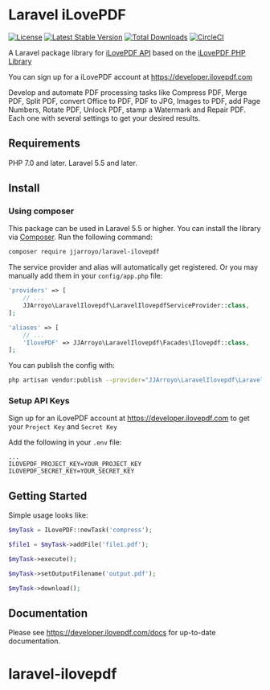 Laravel iLovePDF
================

[![License](https://poser.pugx.org/jjarroyo/laravel-ilovepdf/license)](https://packagist.org/packages/jjarroyo/laravel-ilovepdf)
[![Latest Stable Version](https://poser.pugx.org/jjarroyo/laravel-ilovepdf/v/stable)](https://packagist.org/packages/jjarroyo/laravel-ilovepdf)
[![Total Downloads](https://poser.pugx.org/jjarroyo/laravel-ilovepdf/downloads)](https://packagist.org/packages/jjarroyo/laravel-ilovepdf)
[![CircleCI](https://circleci.com/gh/jjarroyo/laravel-ilovepdf.svg?style=shield)](https://circleci.com/gh/jjarroyo/laravel-ilovepdf)

A Laravel package library for [iLovePDF API](https://developer.ilovepdf.com) based on the [iLovePDF PHP Library](https://github.com/ilovepdf/ilovepdf-php)

You can sign up for a iLovePDF account at https://developer.ilovepdf.com

Develop and automate PDF processing tasks like Compress PDF, Merge PDF, Split PDF, convert Office to PDF, PDF to JPG, Images to PDF, add Page Numbers, Rotate PDF, Unlock PDF, stamp a Watermark and Repair PDF. Each one with several settings to get your desired results.

## Requirements

PHP 7.0 and later.
Laravel 5.5 and later.

## Install

### Using composer

This package can be used in Laravel 5.5 or higher. You can install the library via [Composer](http://getcomposer.org/). Run the following command:

```bash
composer require jjarroyo/laravel-ilovepdf
```

The service provider and alias will automatically get registered. Or you may manually add them in your `config/app.php` file:

```php
'providers' => [
    // ...
    JJArroyo\LaravelIlovepdf\LaravelIlovepdfServiceProvider::class,
];

'aliases' => [
    // ...
    'IlovePDF' => JJArroyo\LaravelIlovepdf\Facades\Ilovepdf::class,
];
```

You can publish the config with:

```bash
php artisan vendor:publish --provider="JJArroyo\LaravelIlovepdf\LaravelIlovepdfServiceProvider" --tag="config"
```

### Setup API Keys

Sign up for an iLovePDF account at https://developer.ilovepdf.com to get your `Project Key` and `Secret Key`

Add the following in your `.env` file:

```
...
ILOVEPDF_PROJECT_KEY=YOUR_PROJECT_KEY
ILOVEPDF_SECRET_KEY=YOUR_SECRET_KEY
```


## Getting Started

Simple usage looks like:

```php
$myTask = ILovePDF::newTask('compress');

$file1 = $myTask->addFile('file1.pdf');

$myTask->execute();

$myTask->setOutputFilename('output.pdf');

$myTask->download();
```


## Documentation

Please see https://developer.ilovepdf.com/docs for up-to-date documentation.
# laravel-ilovepdf
